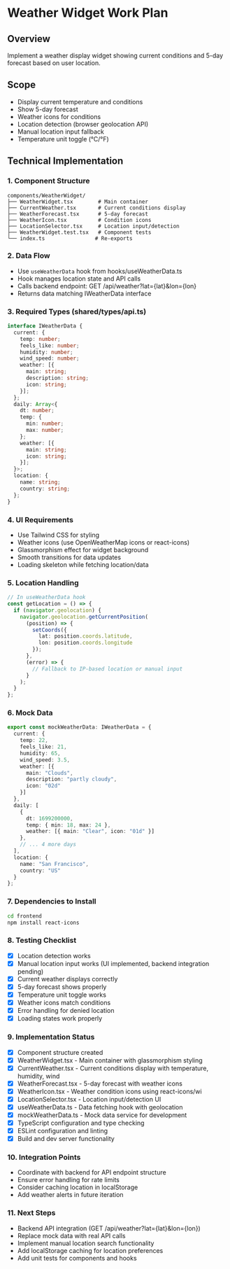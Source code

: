 # Weather Widget Work Plan

## Overview
Implement a weather display widget showing current conditions and 5-day forecast based on user location.

## Scope
- Display current temperature and conditions
- Show 5-day forecast
- Weather icons for conditions
- Location detection (browser geolocation API)
- Manual location input fallback
- Temperature unit toggle (°C/°F)

## Technical Implementation

### 1. Component Structure
```
components/WeatherWidget/
├── WeatherWidget.tsx        # Main container
├── CurrentWeather.tsx       # Current conditions display
├── WeatherForecast.tsx      # 5-day forecast
├── WeatherIcon.tsx          # Condition icons
├── LocationSelector.tsx     # Location input/detection
├── WeatherWidget.test.tsx   # Component tests
└── index.ts                # Re-exports
```

### 2. Data Flow
- Use `useWeatherData` hook from hooks/useWeatherData.ts
- Hook manages location state and API calls
- Calls backend endpoint: GET /api/weather?lat={lat}&lon={lon}
- Returns data matching IWeatherData interface

### 3. Required Types (shared/types/api.ts)
```typescript
interface IWeatherData {
  current: {
    temp: number;
    feels_like: number;
    humidity: number;
    wind_speed: number;
    weather: [{
      main: string;
      description: string;
      icon: string;
    }];
  };
  daily: Array<{
    dt: number;
    temp: {
      min: number;
      max: number;
    };
    weather: [{
      main: string;
      icon: string;
    }];
  }>;
  location: {
    name: string;
    country: string;
  };
}
```

### 4. UI Requirements
- Use Tailwind CSS for styling
- Weather icons (use OpenWeatherMap icons or react-icons)
- Glassmorphism effect for widget background
- Smooth transitions for data updates
- Loading skeleton while fetching location/data

### 5. Location Handling
```typescript
// In useWeatherData hook
const getLocation = () => {
  if (navigator.geolocation) {
    navigator.geolocation.getCurrentPosition(
      (position) => {
        setCoords({
          lat: position.coords.latitude,
          lon: position.coords.longitude
        });
      },
      (error) => {
        // Fallback to IP-based location or manual input
      }
    );
  }
};
```

### 6. Mock Data
```typescript
export const mockWeatherData: IWeatherData = {
  current: {
    temp: 22,
    feels_like: 21,
    humidity: 65,
    wind_speed: 3.5,
    weather: [{
      main: "Clouds",
      description: "partly cloudy",
      icon: "02d"
    }]
  },
  daily: [
    {
      dt: 1699200000,
      temp: { min: 18, max: 24 },
      weather: [{ main: "Clear", icon: "01d" }]
    },
    // ... 4 more days
  ],
  location: {
    name: "San Francisco",
    country: "US"
  }
};
```

### 7. Dependencies to Install
```bash
cd frontend
npm install react-icons
```

### 8. Testing Checklist
- [x] Location detection works
- [x] Manual location input works (UI implemented, backend integration pending)
- [x] Current weather displays correctly
- [x] 5-day forecast shows properly
- [x] Temperature unit toggle works
- [x] Weather icons match conditions
- [x] Error handling for denied location
- [x] Loading states work properly

### 9. Implementation Status
- [x] Component structure created
- [x] WeatherWidget.tsx - Main container with glassmorphism styling
- [x] CurrentWeather.tsx - Current conditions display with temperature, humidity, wind
- [x] WeatherForecast.tsx - 5-day forecast with weather icons
- [x] WeatherIcon.tsx - Weather condition icons using react-icons/wi
- [x] LocationSelector.tsx - Location input/detection UI
- [x] useWeatherData.ts - Data fetching hook with geolocation
- [x] mockWeatherData.ts - Mock data service for development
- [x] TypeScript configuration and type checking
- [x] ESLint configuration and linting
- [x] Build and dev server functionality

### 10. Integration Points
- Coordinate with backend for API endpoint structure
- Ensure error handling for rate limits
- Consider caching location in localStorage
- Add weather alerts in future iteration

### 11. Next Steps
- Backend API integration (GET /api/weather?lat={lat}&lon={lon})
- Replace mock data with real API calls
- Implement manual location search functionality
- Add localStorage caching for location preferences
- Add unit tests for components and hooks